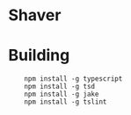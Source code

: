 # Shaver

# Building

```
    npm install -g typescript
    npm install -g tsd
    npm install -g jake
    npm install -g tslint
```